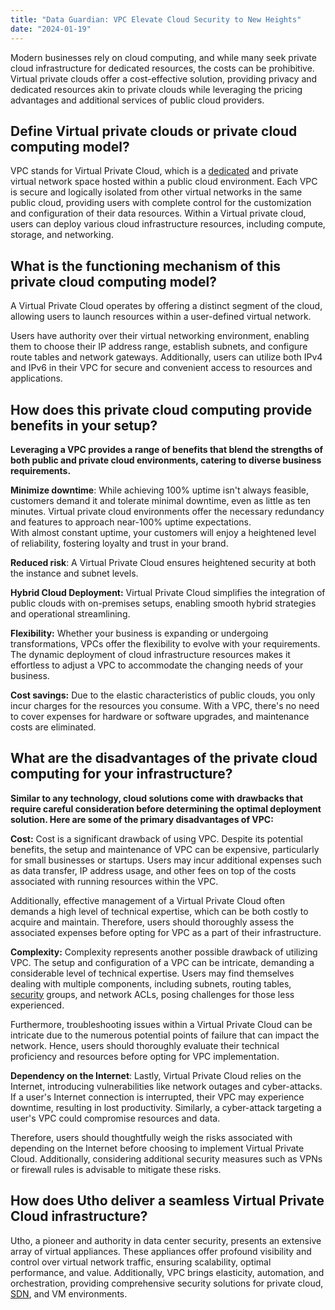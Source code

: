 ```yaml
---
title: "Data Guardian: VPC Elevate Cloud Security to New Heights"
date: "2024-01-19"
---
```


Modern businesses rely on cloud computing, and while many seek private cloud infrastructure for dedicated resources, the costs can be prohibitive. Virtual private clouds offer a cost-effective solution, providing privacy and dedicated resources akin to private clouds while leveraging the pricing advantages and additional services of public cloud providers.  

## **Define Virtual private clouds or private cloud computing model?**  

VPC stands for Virtual Private Cloud, which is a [dedicated](https://utho.com/dedicated-cpu) and private virtual network space hosted within a public cloud environment. Each VPC is secure and logically isolated from other virtual networks in the same public cloud, providing users with complete control for the customization and configuration of their data resources. Within a Virtual private cloud, users can deploy various cloud infrastructure resources, including compute, storage, and networking.

## **What is the functioning mechanism of this private cloud computing model?**  

A Virtual Private Cloud operates by offering a distinct segment of the cloud, allowing users to launch resources within a user-defined virtual network.

Users have authority over their virtual networking environment, enabling them to choose their IP address range, establish subnets, and configure route tables and network gateways. Additionally, users can utilize both IPv4 and IPv6 in their VPC for secure and convenient access to resources and applications.  

## **How does this private cloud computing provide benefits in your setup?**  

**Leveraging a VPC provides a range of benefits that blend the strengths of both public and private cloud environments, catering to diverse business requirements.**  

**Minimize downtime**: While achieving 100% uptime isn't always feasible, customers demand it and tolerate minimal downtime, even as little as ten minutes. Virtual private cloud environments offer the necessary redundancy and features to approach near-100% uptime expectations.  
With almost constant uptime, your customers will enjoy a heightened level of reliability, fostering loyalty and trust in your brand.

**Reduced risk**: A Virtual Private Cloud ensures heightened security at both the instance and subnet levels.  
  
**Hybrid Cloud Deployment:** Virtual Private Cloud simplifies the integration of public clouds with on-premises setups, enabling smooth hybrid strategies and operational streamlining.

**Flexibility:** Whether your business is expanding or undergoing transformations, VPCs offer the flexibility to evolve with your requirements. The dynamic deployment of cloud infrastructure resources makes it effortless to adjust a VPC to accommodate the changing needs of your business.  
  
**Cost savings:** Due to the elastic characteristics of public clouds, you only incur charges for the resources you consume. With a VPC, there's no need to cover expenses for hardware or software upgrades, and maintenance costs are eliminated.  

## **What are the disadvantages of the private cloud computing for your infrastructure?**  

**Similar to any technology, cloud solutions come with drawbacks that require careful consideration before determining the optimal deployment solution. Here are some of the primary disadvantages of VPC:**

**Cost:** Cost is a significant drawback of using VPC. Despite its potential benefits, the setup and maintenance of VPC can be expensive, particularly for small businesses or startups. Users may incur additional expenses such as data transfer, IP address usage, and other fees on top of the costs associated with running resources within the VPC.

Additionally, effective management of a Virtual Private Cloud often demands a high level of technical expertise, which can be both costly to acquire and maintain. Therefore, users should thoroughly assess the associated expenses before opting for VPC as a part of their infrastructure.  
  
**Complexity:** Complexity represents another possible drawback of utilizing VPC. The setup and configuration of a VPC can be intricate, demanding a considerable level of technical expertise. Users may find themselves dealing with multiple components, including subnets, routing tables, [security](https://utho.com/security-solution) groups, and network ACLs, posing challenges for those less experienced.

Furthermore, troubleshooting issues within a Virtual Private Cloud can be intricate due to the numerous potential points of failure that can impact the network. Hence, users should thoroughly evaluate their technical proficiency and resources before opting for VPC implementation.  
  
**Dependency on the Internet**: Lastly, Virtual Private Cloud relies on the Internet, introducing vulnerabilities like network outages and cyber-attacks. If a user's Internet connection is interrupted, their VPC may experience downtime, resulting in lost productivity. Similarly, a cyber-attack targeting a user's VPC could compromise resources and data.

Therefore, users should thoughtfully weigh the risks associated with depending on the Internet before choosing to implement Virtual Private Cloud. Additionally, considering additional security measures such as VPNs or firewall rules is advisable to mitigate these risks.  

## **How does Utho deliver a seamless Virtual Private Cloud infrastructure?**  

Utho, a pioneer and authority in data center security, presents an extensive array of virtual appliances. These appliances offer profound visibility and control over virtual network traffic, ensuring scalability, optimal performance, and value. Additionally, VPC brings elasticity, automation, and orchestration, providing comprehensive security solutions for private cloud, [SDN](https://www.vmware.com/topics/glossary/content/software-defined-networking.html.html), and VM environments.
